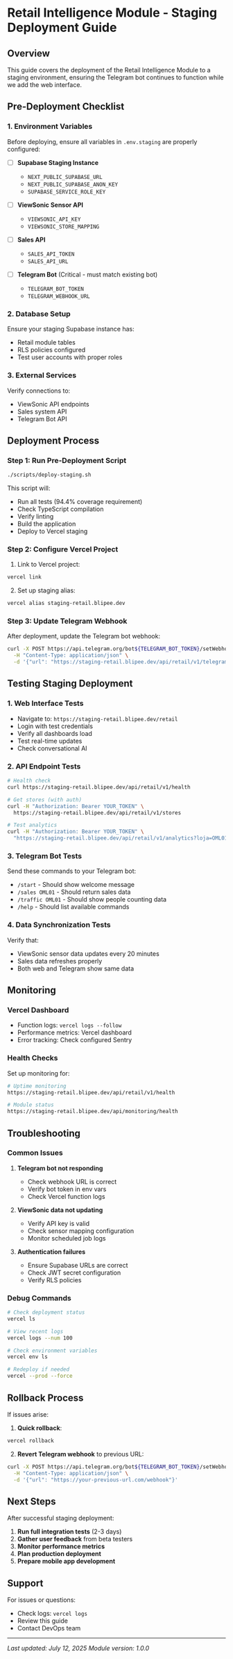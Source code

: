 # Retail Intelligence Module - Staging Deployment Guide

## Overview

This guide covers the deployment of the Retail Intelligence Module to a staging environment, ensuring the Telegram bot continues to function while we add the web interface.

## Pre-Deployment Checklist

### 1. Environment Variables
Before deploying, ensure all variables in `.env.staging` are properly configured:

- [ ] **Supabase Staging Instance**
  - `NEXT_PUBLIC_SUPABASE_URL`
  - `NEXT_PUBLIC_SUPABASE_ANON_KEY`
  - `SUPABASE_SERVICE_ROLE_KEY`

- [ ] **ViewSonic Sensor API**
  - `VIEWSONIC_API_KEY`
  - `VIEWSONIC_STORE_MAPPING`

- [ ] **Sales API**
  - `SALES_API_TOKEN`
  - `SALES_API_URL`

- [ ] **Telegram Bot** (Critical - must match existing bot)
  - `TELEGRAM_BOT_TOKEN`
  - `TELEGRAM_WEBHOOK_URL`

### 2. Database Setup
Ensure your staging Supabase instance has:
- Retail module tables
- RLS policies configured
- Test user accounts with proper roles

### 3. External Services
Verify connections to:
- ViewSonic API endpoints
- Sales system API
- Telegram Bot API

## Deployment Process

### Step 1: Run Pre-Deployment Script
```bash
./scripts/deploy-staging.sh
```

This script will:
- Run all tests (94.4% coverage requirement)
- Check TypeScript compilation
- Verify linting
- Build the application
- Deploy to Vercel staging

### Step 2: Configure Vercel Project

1. Link to Vercel project:
```bash
vercel link
```

2. Set up staging alias:
```bash
vercel alias staging-retail.blipee.dev
```

### Step 3: Update Telegram Webhook

After deployment, update the Telegram bot webhook:

```bash
curl -X POST https://api.telegram.org/bot${TELEGRAM_BOT_TOKEN}/setWebhook \
  -H "Content-Type: application/json" \
  -d '{"url": "https://staging-retail.blipee.dev/api/retail/v1/telegram/webhook"}'
```

## Testing Staging Deployment

### 1. Web Interface Tests
- Navigate to: `https://staging-retail.blipee.dev/retail`
- Login with test credentials
- Verify all dashboards load
- Test real-time updates
- Check conversational AI

### 2. API Endpoint Tests
```bash
# Health check
curl https://staging-retail.blipee.dev/api/retail/v1/health

# Get stores (with auth)
curl -H "Authorization: Bearer YOUR_TOKEN" \
  https://staging-retail.blipee.dev/api/retail/v1/stores

# Test analytics
curl -H "Authorization: Bearer YOUR_TOKEN" \
  "https://staging-retail.blipee.dev/api/retail/v1/analytics?loja=OML01&start_date=2025-07-12&end_date=2025-07-12"
```

### 3. Telegram Bot Tests
Send these commands to your Telegram bot:
- `/start` - Should show welcome message
- `/sales OML01` - Should return sales data
- `/traffic OML01` - Should show people counting data
- `/help` - Should list available commands

### 4. Data Synchronization Tests
Verify that:
- ViewSonic sensor data updates every 20 minutes
- Sales data refreshes properly
- Both web and Telegram show same data

## Monitoring

### Vercel Dashboard
- Function logs: `vercel logs --follow`
- Performance metrics: Vercel dashboard
- Error tracking: Check configured Sentry

### Health Checks
Set up monitoring for:
```bash
# Uptime monitoring
https://staging-retail.blipee.dev/api/retail/v1/health

# Module status
https://staging-retail.blipee.dev/api/monitoring/health
```

## Troubleshooting

### Common Issues

1. **Telegram bot not responding**
   - Check webhook URL is correct
   - Verify bot token in env vars
   - Check Vercel function logs

2. **ViewSonic data not updating**
   - Verify API key is valid
   - Check sensor mapping configuration
   - Monitor scheduled job logs

3. **Authentication failures**
   - Ensure Supabase URLs are correct
   - Check JWT secret configuration
   - Verify RLS policies

### Debug Commands

```bash
# Check deployment status
vercel ls

# View recent logs
vercel logs --num 100

# Check environment variables
vercel env ls

# Redeploy if needed
vercel --prod --force
```

## Rollback Process

If issues arise:

1. **Quick rollback**:
```bash
vercel rollback
```

2. **Revert Telegram webhook** to previous URL:
```bash
curl -X POST https://api.telegram.org/bot${TELEGRAM_BOT_TOKEN}/setWebhook \
  -H "Content-Type: application/json" \
  -d '{"url": "https://your-previous-url.com/webhook"}'
```

## Next Steps

After successful staging deployment:

1. **Run full integration tests** (2-3 days)
2. **Gather user feedback** from beta testers
3. **Monitor performance metrics**
4. **Plan production deployment**
5. **Prepare mobile app development**

## Support

For issues or questions:
- Check logs: `vercel logs`
- Review this guide
- Contact DevOps team

---

*Last updated: July 12, 2025*
*Module version: 1.0.0*